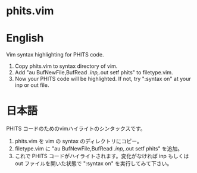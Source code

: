 # phits.vim

# English
Vim syntax highlighting for PHITS code.
1. Copy phits.vim to syntax directory of vim.
2. Add "au BufNewFile,BufRead *.inp,*.out setf phits" to filetype.vim.
3. Now your PHITS code will be highlighted. If not, try ":syntax on" at your inp or out file.

# 日本語
PHITS コードのためのvimハイライトのシンタックスです。
1. phits.vim を vim の syntax のディレクトリにコピー。
2. filetype.vim に "au BufNewFile,BufRead *.inp,*.out setf phits" を追加。
3. これで PHITS コードがハイライトされます。変化がなければ inp もしくは out ファイルを開いた状態で ":syntax on" を実行してみて下さい。
